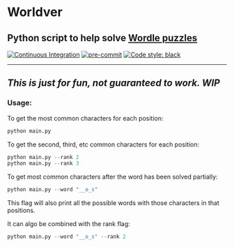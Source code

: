 # Worldver

## Python script to help solve [Wordle puzzles](https://www.powerlanguage.co.uk/wordle/)


[![Continuous Integration](https://github.com/AdrianDeAnda/wordlver/actions/workflows/ci.yml/badge.svg?branch=main)](https://github.com/AdrianDeAnda/wordlver/actions/workflows/ci.yml) [![pre-commit](https://img.shields.io/badge/pre--commit-enabled-brightgreen?logo=pre-commit&logoColor=white)](https://github.com/pre-commit/pre-commit) <a href="https://github.com/psf/black"> <img alt="Code style: black" src="https://img.shields.io/badge/code%20style-black-000000.svg"></a>

---

## *_This is just for fun, not guaranteed to work. WIP_*


### Usage:

To get the most common characters for each position:

```python
python main.py
```

To get the second, third, etc common characters for each position:

```python
python main.py --rank 2
python main.py --rank 3
```

To get most common characters after the word has been solved partially:


```python
python main.py --word "__o_s"
```

This flag will also print all the possible words with those characters in that positions.

It can algo be combined with the rank flag:

```python
python main.py --word "__o_s" --rank 2
```
